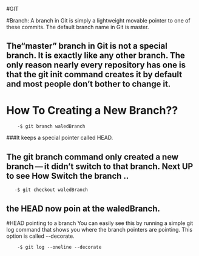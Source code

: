 #GIT

#Branch: A branch in Git is simply a lightweight movable pointer to one of these commits. The default branch name in Git is master.


## The“master” branch in Git is not a special branch. It is exactly like any other branch. The only reason nearly every repository has one is that the git init command creates it by default and most people don’t bother to change it.


# How To Creating a New Branch??
```
    -$ git branch waledBranch
 ``` 
    
###It keeps a special pointer called HEAD.

## The git branch command only created a new branch — it didn’t switch to that branch. Next UP to see How Switch the branch ..


```
   -$ git checkout waledBranch
```


## the HEAD now poin at the waledBranch.


#HEAD pointing to a branch
You can easily see this by running a simple git log command that shows you where the branch pointers are pointing. This option is called --decorate.
```
    -$ git log --oneline --decorate
```





